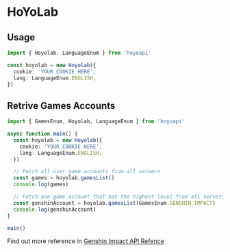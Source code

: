 # HoYoLab

## Usage

```ts
import { Hoyolab, LanguageEnum } from 'hoyoapi'

const hoyolab = new Hoyolab({
  cookie: 'YOUR COOKIE HERE',
  lang: LanguageEnum.ENGLISH,
})
```

## Retrive Games Accounts

```ts
import { GamesEnum, Hoyolab, LanguageEnum } from 'hoyoapi'

async function main() {
  const hoyolab = new Hoyolab({
    cookie: 'YOUR COOKIE HERE',
    lang: LanguageEnum.ENGLISH,
  })

  // Fetch all user game accounts from all servers
  const games = hoyolab.gamesList()
  console.log(games)

  // Fetch one game account that has the highest level from all servers
  const genshinAccount = hoyolab.gamesList(GamesEnum.GENSHIN_IMPACT)
  console.log(genshinAccount)
}

main()
```

Find out more reference in [Genshin Impact API Refence](/docs/api/classes/GenshinImpact)
